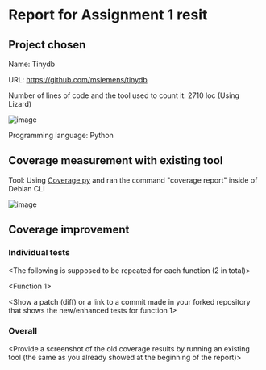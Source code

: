# Report for Assignment 1 resit

## Project chosen

Name: Tinydb

URL: https://github.com/msiemens/tinydb

Number of lines of code and the tool used to count it: 2710 loc (Using Lizard)

![image](https://github.com/DanWilProgrammer/tinydb_coverage_test/assets/141411600/f93ada47-3353-4481-9345-8def4f67dec6)

Programming language: Python

## Coverage measurement with existing tool

Tool:
Using [Coverage.py](https://github.com/nedbat/coveragepy) and ran the command "coverage report" inside of Debian CLI

![image](https://github.com/DanWilProgrammer/tinydb_coverage_test/assets/141411600/24759563-690c-4850-b60f-01d7782c6315)

## Coverage improvement

### Individual tests

<The following is supposed to be repeated for each function (2 in total)>

<Function 1>

<Show a patch (diff) or a link to a commit made in your forked repository that shows the new/enhanced tests for function 1>

<Provide a screenshot of the old coverage results for such function>

<Provide a screenshot of the new coverage results for such function>

<State the coverage improvement with a number and elaborate on why the coverage is improved>

### Overall

<Provide a screenshot of the old coverage results by running an existing tool (the same as you already showed at the beginning of the report)>

<Provide a screenshot of the new coverage results by running the existing tool using all test modifications>
